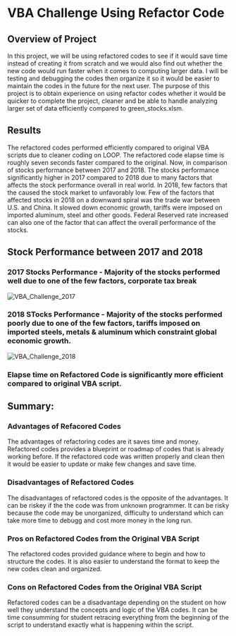 # VBA Challenge Using Refactor Code

## Overview of Project
In this project, we will be using refactored codes to see if it would save time instead of creating it from scratch and we would also find out whether the new code would run faster when it comes to computing larger data. I will be testing and debugging the codes then organize it so it would be easier to maintain the codes in the future for the next user. The purpose of this project is to obtain experience on using refactor codes whether it would be quicker to complete the project, cleaner and be able to handle analyzing larger set of data efficiently compared to green_stocks.xlsm. 


## Results
The refactored codes performed efficiently compared to original VBA scripts due to cleaner coding on LOOP. The refactored code elapse time is roughly seven seconds faster compared to the original. Now, in comparison of stocks performance between 2017 and 2018. The stocks performance significantly higher in 2017 compared to 2018 due to many factors that affects the stock performance overall in real world. In 2018, few factors that the caused the stock market to unfavorably low. Few of the factors that affected stocks in 2018 on a downward spiral was the trade war between U.S. and China. It slowed down economic growth, tariffs were imposed on imported aluminum, steel and other goods. Federal Reserved rate increased can also one of the factor that can affect the overall performance of the stocks. 

## Stock Performance between 2017 and 2018 

### 2017 Stocks Performance - Majority of the stocks performed well due to one of the few factors, corporate tax break
![VBA_Challenge_2017](https://user-images.githubusercontent.com/106283411/175753025-c5f1a3ad-8c7d-4140-87ac-73867ab8bbf3.png)

### 2018 STocks Performance - Majority of the stocks performed poorly due to one of the few factors, tariffs imposed on imported steels, metals & aluminum which constraint global economic growth.
![VBA_Challenge_2018](https://user-images.githubusercontent.com/106283411/175753032-83702ddb-ff1f-4d6f-8d54-8d58020bc1a4.png)
### Elapse time on Refactored Code is significantly more efficient compared to original VBA script. 

## Summary: 

### Advantages of Refacored Codes
The advantages of refactoring codes are it saves time and money. Refactored codes provides a blueprint or roadmap of codes that is already working before. If the refactored code was written properly and clean then it would be easier to update or make few changes and save time.

### Disadvantages of Refactored Codes
The disadvantages of refactored codes is the opposite of the advantages. It can be riskey if the the code was from unknown programmer. It can be risky because the code may be unorganized, difficulty to understand which can take more time to debugg and cost more money in the long run. 


### Pros on Refactored Codes from the Original VBA Script
The refactored codes provided guidance where to begin and how to structure the codes. It is also easier to understand the format to keep the new codes clean and organized.

### Cons on Refactored Codes from the Original VBA Script 
Refactored codes can be a disadvantage depending on the student on how well they understand the concepts and logic of the VBA codes. It can be time consumming for student retracing everything from the beginning of the script to understand exactly what is happening within the script. 



